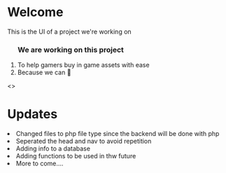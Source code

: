 <h1>Welcome</h1>
<p>This is the UI of a project we're working on</p>
<ol>
<h3>We are working on this project </h3>
<li>To help gamers buy in game assets with ease</li>
<li>Because we can 🙂</li>
</ol>
<>
<h1>Updates</h1>
<li>Changed files to php file type since the backend will be done with php</li>
<li>Seperated the head and nav to avoid repetition</li>
<li>Adding info to a database</li>
<li>Adding functions to be used in thw future</li>
<li>More to come....</li>
</ol>